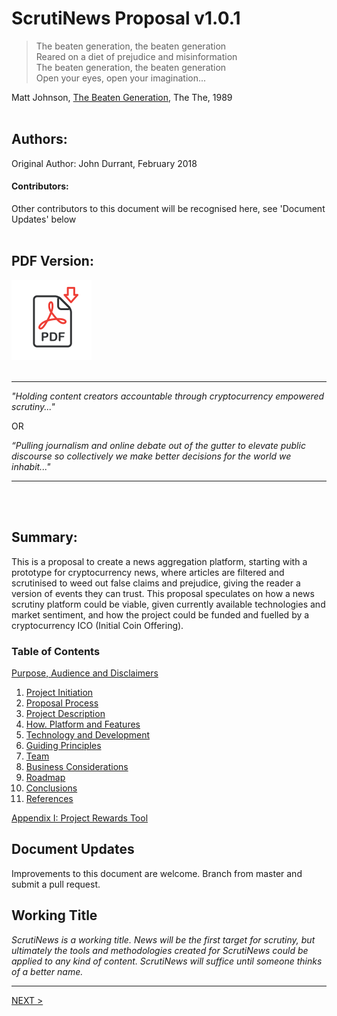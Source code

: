 # ScrutiNews Proposal v1.0.1


>The beaten generation, the beaten generation<br/>
>Reared on a diet of prejudice and misinformation<br/>
>The beaten generation, the beaten generation<br/>
>Open your eyes, open your imagination...

Matt Johnson, [The Beaten Generation](https://www.youtube.com/watch?v=ustXRPke9lM), The The, 1989<br/><br/>



## Authors: 
Original Author: John Durrant, February 2018

#### Contributors:
Other contributors to this document will be recognised here, see 'Document Updates' below<br/><br/>

## PDF Version:
[<img src="pdf_icon.png">](ScrutiNewsProposal-v1.0.0.pdf)<br/><br/>

-----

*"Holding content creators accountable through cryptocurrency empowered scrutiny..."*

OR

*“Pulling journalism and online debate out of the gutter to elevate public discourse so collectively we make better decisions for the world we inhabit..."*

-----
<br/><br/>

## Summary:
This is a proposal to create a news aggregation platform, starting with a prototype for cryptocurrency news, where articles are filtered and scrutinised to weed out false claims and prejudice, giving the reader a version of events they can trust. This proposal speculates on how a news scrutiny platform could be viable, given currently available technologies and market sentiment, and how the project could be funded and fuelled by a cryptocurrency ICO (Initial Coin Offering).


### Table of Contents
[Purpose, Audience and Disclaimers](purpose-audience-and-disclaimers.md)

1. [Project Initiation](project-initiation.md)
1. [Proposal Process](proposal-process.md)
1. [Project Description](project-description.md)
1. [How. Platform and Features](how-platform-and-features.md)
1. [Technology and Development](technology-and-development.md)
1. [Guiding Principles](guiding-principles.md)
1. [Team](team.md)
1. [Business Considerations](business-considerations.md)
1. [Roadmap](roadmap.md)
1. [Conclusions](conclusions.md)
1. [References](references.md)

[Appendix I: Project Rewards Tool](appendix-I-project-rewards-tool.md)

## Document Updates
Improvements to this document are welcome.  Branch from master and submit a pull request.

## Working Title
*ScrutiNews is a working title. News will be the first target for scrutiny, but ultimately the tools and methodologies created for ScrutiNews could be applied to any kind of content. ScrutiNews will suffice until someone thinks of a better name.*

-------
[NEXT >](purpose-audience-and-disclaimers.md)
